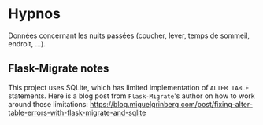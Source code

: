 # Hypnos

Données concernant les nuits passées (coucher, lever, temps de sommeil, endroit, ...).

## Flask-Migrate notes

This project uses SQLite, which has limited implementation of `ALTER TABLE` statements.
Here is a blog post from `Flask-Migrate`'s author on how to work around those limitations: https://blog.miguelgrinberg.com/post/fixing-alter-table-errors-with-flask-migrate-and-sqlite